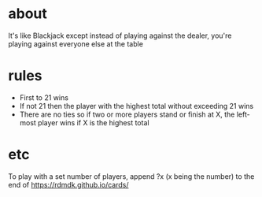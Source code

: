# about
It's like Blackjack except instead of playing against the dealer, you're playing against everyone else at the table

# rules
- First to 21 wins
- If not 21 then the player with the highest total without exceeding 21 wins
- There are no ties so if two or more players stand or finish at X, the left-most player wins if X is the highest total

# etc
To play with a set number of players, append ?x (x being the number) to the end of https://rdmdk.github.io/cards/
